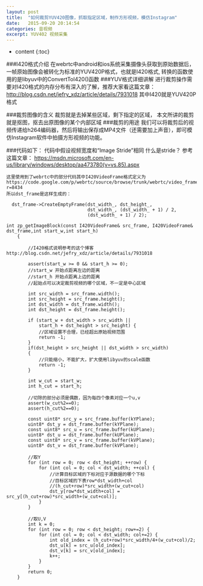 ```yaml
---
layout: post
title:  "如何裁剪YUV420图像，抓取指定区域，制作方形视频，模仿Instagram"
date:   2015-09-20 20:14:54
categories: 音视频
excerpt: YUV402 视频采集
---
```


* content
{:toc}




###I420格式介绍
    在webrtc中android和ios系统采集摄像头获取到原始数据后，
    一帧原始图像会被转化为标准的YUV420P格式，也就是I420格式,
    转换的函数使用的是libyuv中的ConvertToI420()函数
###YUV格式详细讲解
    进行裁剪操作需要对I420格式的内存分布有深入的了解，推荐大家看这篇文章：
    http://blog.csdn.net/jefry_xdz/article/details/7931018 
    其中I420就是YUV420P格式

###裁剪图像的含义
	裁剪就是去掉某些区域，剩下指定的区域，
	本文所讲的裁剪就是抠图，抠去出原图像的某个内部区域
###裁剪的用途
	我们可以将裁剪后的视频传递给h264编码器，然后将输出保存成MP4文件（还需要加上声音），即可模仿Instagram软件中拍摄方形视频的功能。

###代码如下：
	代码中假设视频宽度和“Image Stride”相同
	什么是stride？ 参考这篇文章：
	https://msdn.microsoft.com/en-us/library/windows/desktop/aa473780(v=vs.85).aspx

	这里使用到了webrtc中的部分代码其中I420VideoFrame格式定义为
	https://code.google.com/p/webrtc/source/browse/trunk/webrtc/video_frame.h?r=8434
	所以dst_frame是这样生成的：
```
  dst_frame->CreateEmptyFrame(dst_width_, dst_height_,
                              dst_width_, (dst_width_ + 1) / 2,
                              (dst_width_ + 1) / 2);
```

```
int zp_getImageBlock(const I420VideoFrame& src_frame, I420VideoFrame& dst_frame,int start_w,int start_h)
    {

        //I420格式说明参考的这个博客 http://blog.csdn.net/jefry_xdz/article/details/7931018
        
        assert(start_w >= 0 && start_h >= 0);
        //start_w 开始点距离左边的距离
        //start_h 开始点距离上边的距离
        //起始点可以决定裁剪视频的哪个区域，不一定是中心区域
        
        int src_width = src_frame.width();
        int src_height = src_frame.height();
        int dst_width = dst_frame.width();
        int dst_height = dst_frame.height();
        
        if (start_w + dst_width > src_width ||
            start_h + dst_height > src_height) {
            //区域设置不合理，已经超出原始视频范围
            return -1;
        }
        if(dst_height > src_height || dst_width > src_width)
        {
            //只能缩小，不能扩大，扩大使用libyuv的scale函数
            return -1;
        }
        
        int w_cut = start_w;
        int h_cut = start_h;
        
        //切除的部分必须是偶数，因为每四个像素对应一个u,v
        assert(w_cut%2==0);
        assert(h_cut%2==0);
        
        const uint8* src_y = src_frame.buffer(kYPlane);
        uint8* dst_y = dst_frame.buffer(kYPlane);
        const uint8* src_u = src_frame.buffer(kUPlane);
        uint8* dst_u = dst_frame.buffer(kUPlane);
        const uint8* src_v = src_frame.buffer(kVPlane);
        uint8* dst_v = dst_frame.buffer(kVPlane);
        
        //取Y
        for (int row = 0; row < dst_height; ++row) {
            for (int col = 0; col < dst_width; ++col) {
                //计算目标区域的下标对应于源数据的哪个下标
                //目标区域的下表row*dst_width+col
                //(h_cut+row)*src_width+(w_cut+col)
                dst_y[row*dst_width+col] = src_y[(h_cut+row)*src_width+(w_cut+col)];
            }
        }
        
        //取U,V
        int k = 0;
        for (int row = 0; row < dst_height; row+=2) {
            for (int col = 0; col < dst_width; col+=2) {
                int old_index = (h_cut+row)*src_width/4+(w_cut+col)/2;
                dst_u[k] = src_u[old_index];
                dst_v[k] = src_v[old_index];
                k++;
            }
        }
        return 0;
    }
    
```
